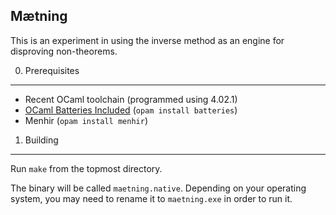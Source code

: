 Mætning
-------

This is an experiment in using the inverse method as an engine for
disproving non-theorems.

0. Prerequisites
----------------

* Recent OCaml toolchain (programmed using 4.02.1)
* [OCaml Batteries Included][batt] (`opam install batteries`)
* Menhir (`opam install menhir`)

[batt]: http://batteries.forge.ocamlcore.org

1. Building
-----------

Run `make` from the topmost directory.

The binary will be called `maetning.native`. Depending on your
operating system, you may need to rename it to `maetning.exe`
in order to run it.
